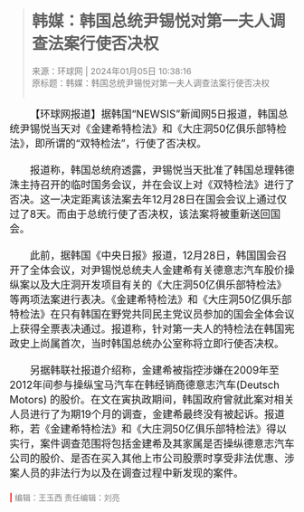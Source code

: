 
># 韩媒：韩国总统尹锡悦对第一夫人调查法案行使否决权
><span style="color:grey;font-size:15px">来源：环球网 | 2024年01月05日 10:38:16</span><br>
<span style="color:grey;font-size:15px">原标题：韩媒：韩国总统尹锡悦对第一夫人调查法案行使否决权</span><br><br>


<span style="font-size:18px">&emsp;&emsp;【环球网报道】据韩国“NEWSIS”新闻网5日报道，韩国总统尹锡悦当天对《金建希特检法》和《大庄洞50亿俱乐部特检法》，即所谓的“双特检法”，行使了否决权。<br><br>
&emsp;&emsp;报道称，韩国总统府透露，尹锡悦当天批准了韩国总理韩德洙主持召开的临时国务会议，并在会议上对《双特检法》进行了否决。这一决定距离该法案去年12月28日在国会会议上通过仅过了8天。而由于总统行使了否决权，该法案将被重新送回国会。<br><br>
&emsp;&emsp;此前，据韩国《中央日报》报道，12月28日，韩国国会召开了全体会议，对尹锡悦总统夫人金建希有关德意志汽车股价操纵案以及大庄洞开发项目有关的《大庄洞50亿俱乐部特检法》等两项法案进行表决。《金建希特检法》和《大庄洞50亿俱乐部特检法》在只有韩国在野党共同民主党议员参加的国会全体会议上获得全票表决通过。报道称，针对第一夫人的特检法在韩国宪政史上尚属首次，当时韩国总统办公室称将立即行使否决权。<br><br>
&emsp;&emsp;另据韩联社报道介绍称，金建希被指控涉嫌在2009年至2012年间参与操纵宝马汽车在韩经销商德意志汽车(Deutsch Motors) 的股价。在文在寅执政期间，韩国政府曾就此案对相关人员进行了为期19个月的调查，金建希最终没有被起诉。报道称，若《金建希特检法》和《大庄洞50亿俱乐部特检法》得以实行，案件调查范围将包括金建希及其家属是否操纵德意志汽车公司的股价、是否在买入其他上市公司股票时享受非法优惠、涉案人员的非法行为以及在调查过程中新发现的案件。<br><br>
</span>
<span style="color:red;font-weight:bold">|</span>
<span style="color:grey;font-size:14px">编辑：王玉西 责任编辑：刘亮</span>